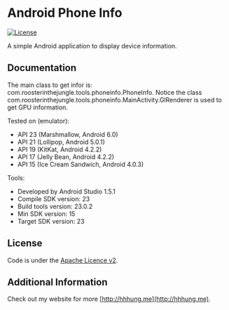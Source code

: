 Android Phone Info
===================

[![License](http://img.shields.io/:license-apache-blue.svg)](http://www.apache.org/licenses/LICENSE-2.0.html)

A simple Android application to display device information.

Documentation
-------------

The main class to get infor is: com.roosterinthejungle.tools.phoneinfo.PhoneInfo.
Notice the class com.roosterinthejungle.tools.phoneinfo.MainActivity.GlRenderer is used to get GPU information.

Tested on (emulator):
 + API 23 (Marshmallow, Android 6.0)
 + API 21 (Lollipop, Android 5.0.1)
 + API 19 (KitKat, Android 4.2.2)
 + API 17 (Jelly Bean, Android 4.2.2)
 + API 15 (Ice Cream Sandwich, Android 4.0.3)

Tools:
 + Developed by Android Studio 1.5.1
 + Compile SDK version: 23
 + Build tools version: 23.0.2
 + Min SDK version: 15
 + Target SDK version: 23

License
-------

Code is under the [Apache Licence v2](https://www.apache.org/licenses/LICENSE-2.0.txt).

Additional Information
-------

Check out my website for more [http://hhhung.me](http://hhhung.me).